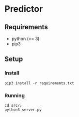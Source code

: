 # Predictor


## Requirements

- python (>= 3)
- pip3

## Setup

### Install

```shell
pip3 install -r requirements.txt
```

### Running

```shell
cd src/;
python3 server.py
```

